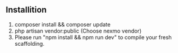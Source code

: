 ## Installition
1. composer install && composer update
1. php artisan vendor:public (Choose nexmo vendor)
2. Please run "npm install && npm run dev" to compile your fresh scaffolding.